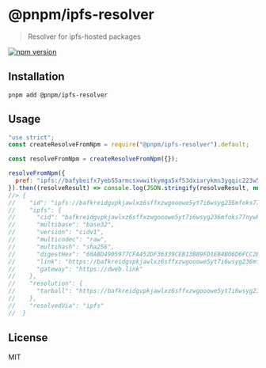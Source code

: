 # @pnpm/ipfs-resolver

> Resolver for ipfs-hosted packages

<!--@shields('npm')-->

[![npm version](https://img.shields.io/npm/v/@pnpm/ipfs-resolver.svg)](https://www.npmjs.com/package/@pnpm/ipfs-resolver)

<!--/@-->

## Installation

```
pnpm add @pnpm/ipfs-resolver
```

## Usage

<!--@example('./example.js')-->

```js
"use strict";
const createResolveFromNpm = require("@pnpm/ipfs-resolver").default;

const resolveFromNpm = createResolveFromNpm({});

resolveFromNpm({
  pref: "ipfs://bafybeifx7yeb55armcsxwwitkymga5xf53dxiarykms3ygqic223w5sk3m",
}).then((resolveResult) => console.log(JSON.stringify(resolveResult, null, 2)));
//> {
//    "id": "ipfs://bafkreidgvpkjawlxz6sffxzwgooowe5yt7i6wsyg236mfoks77nywkptdq",
//    "ipfs": {
//      "cid": "bafkreidgvpkjawlxz6sffxzwgooowe5yt7i6wsyg236mfoks77nywkptdq",
//      "multibase": "base32",
//      "version": "cidv1",
//      "multicodec": "raw",
//      "multihash": "sha256",
//      "digestHex": "66ABD4905977CFA452DF36339CEB13B89FD1EB4B06D6FCC2B952FFDB8B29F31C",
//      "link": "https://bafkreidgvpkjawlxz6sffxzwgooowe5yt7i6wsyg236mfoks77nywkptdq.ipfs.dweb.link"
//      "gateway": "https://dweb.link"
//    },
//    "resolution": {
//      "tarball": "https://bafkreidgvpkjawlxz6sffxzwgooowe5yt7i6wsyg236mfoks77nywkptdq.ipfs.dweb.link"
//    },
//    "resolvedVia": "ipfs"
//  }
```

<!--/@-->

## License

MIT
